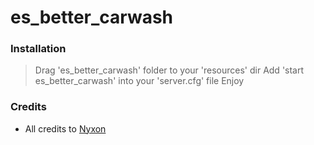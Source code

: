 # es_better_carwash

### Installation ###

> Drag 'es_better_carwash' folder to your 'resources' dir
> Add 'start es_better_carwash' into your  'server.cfg' file
> Enjoy

### Credits ###

- All credits to [Nyxon](https://github.com/Nyxonn)
